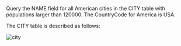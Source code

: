 Query the NAME field for all American cities in the CITY table with populations larger than 120000. The CountryCode for America is USA.

The CITY table is described as follows:

![city](https://s3.amazonaws.com/hr-challenge-images/8137/1449729804-f21d187d0f-CITY.jpg)
